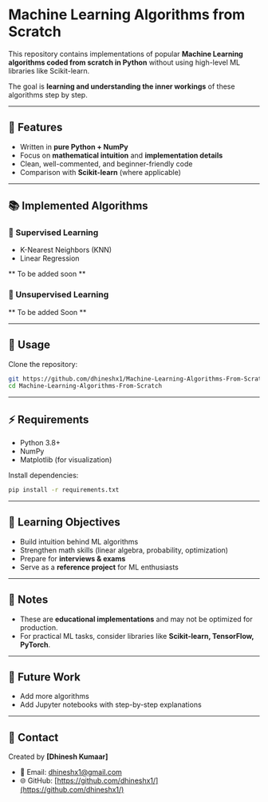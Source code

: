 # Machine Learning Algorithms from Scratch

This repository contains implementations of popular **Machine Learning algorithms coded from scratch in Python** without using high-level ML libraries like Scikit-learn.

The goal is **learning and understanding the inner workings** of these algorithms step by step.

---

## 📌 Features

* Written in **pure Python + NumPy**
* Focus on **mathematical intuition** and **implementation details**
* Clean, well-commented, and beginner-friendly code
* Comparison with **Scikit-learn** (where applicable)

---

## 📚 Implemented Algorithms

### 🔹 Supervised Learning

* K-Nearest Neighbors (KNN)
* Linear Regression 

** To be added soon **


### 🔹 Unsupervised Learning

** To be added Soon **

---

## 🚀 Usage

Clone the repository:

```bash
git https://github.com/dhineshx1/Machine-Learning-Algorithms-From-Scratch.git
cd Machine-Learning-Algorithms-From-Scratch
```


---

## ⚡ Requirements

* Python 3.8+
* NumPy
* Matplotlib (for visualization)

Install dependencies:

```bash
pip install -r requirements.txt
```

---

## 🎯 Learning Objectives

* Build intuition behind ML algorithms
* Strengthen math skills (linear algebra, probability, optimization)
* Prepare for **interviews & exams**
* Serve as a **reference project** for ML enthusiasts

---

## 📝 Notes

* These are **educational implementations** and may not be optimized for production.
* For practical ML tasks, consider libraries like **Scikit-learn, TensorFlow, PyTorch**.

---

## 📌 Future Work

* Add more algorithms
* Add Jupyter notebooks with step-by-step explanations

---



## 📧 Contact

Created by **\[Dhinesh Kumaar]**

* 📩 Email: [dhineshx1@gmail.com](mailto:dhineshx1@gmail.com)
* 🌐 GitHub: [https://github.com/dhineshx1/](https://github.com/dhineshx1/)
